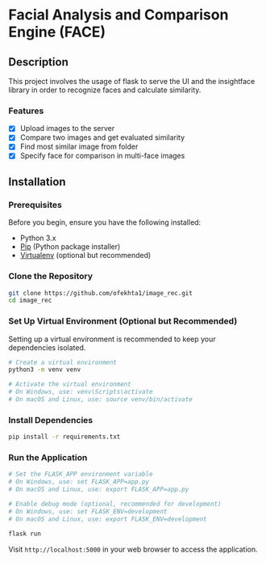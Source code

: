 
# Facial Analysis and Comparison Engine (FACE)

  

## Description

This project involves the usage of flask to serve the UI and the insightface library in order to recognize faces and calculate similarity.

### Features  
- [x] Upload images to the server
- [x] Compare two images and get evaluated similarity
- [x] Find most similar image from folder
- [x] Specify face for comparison in multi-face images
## Installation
### Prerequisites
Before you begin, ensure you have the following installed:
-   Python 3.x
-   [Pip](https://pip.pypa.io/en/stable/installation/) (Python package installer)
-   [Virtualenv](https://virtualenv.pypa.io/en/latest/installation.html) (optional but recommended)

### Clone the Repository
```bash
git clone https://github.com/ofekhta1/image_rec.git
cd image_rec
```	

### Set Up Virtual Environment (Optional but Recommended)

Setting up a virtual environment is recommended to keep your dependencies isolated.


```bash
# Create a virtual environment
python3 -m venv venv

# Activate the virtual environment
# On Windows, use: venv\Scripts\activate
# On macOS and Linux, use: source venv/bin/activate
```
### Install Dependencies
```bash 
pip install -r requirements.txt
```
### Run the Application
```bash
# Set the FLASK_APP environment variable
# On Windows, use: set FLASK_APP=app.py
# On macOS and Linux, use: export FLASK_APP=app.py

# Enable debug mode (optional, recommended for development)
# On Windows, use: set FLASK_ENV=development
# On macOS and Linux, use: export FLASK_ENV=development

flask run
```
Visit `http://localhost:5000` in your web browser to access the application.

